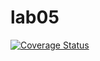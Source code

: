 # lab05

[![Coverage Status](https://coveralls.io/repos/github/vladosfpv/lab05/badge.svg?branch=master)](https://coveralls.io/github/vladosfpv/lab05?branch=master)
